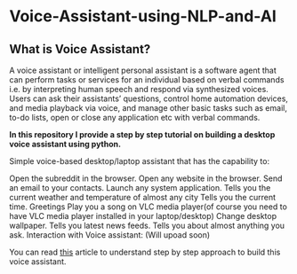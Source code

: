# Voice-Assistant-using-NLP-and-AI

## What is Voice Assistant?

A voice assistant or intelligent personal assistant is a software agent that can perform tasks or services for an individual based on verbal commands i.e. by interpreting human speech and respond via synthesized voices. Users can ask their assistants’ questions, control home automation devices, and media playback via voice, and manage other basic tasks such as email, to-do lists, open or close any application etc with verbal commands.

**In this repository I provide a step by step tutorial on building a desktop voice assistant using python.**

Simple voice-based desktop/laptop assistant that has the capability to:

Open the subreddit in the browser.
Open any website in the browser.
Send an email to your contacts.
Launch any system application.
Tells you the current weather and temperature of almost any city
Tells you the current time.
Greetings
Play you a song on VLC media player(of course you need to have VLC media player installed in your laptop/desktop)
Change desktop wallpaper.
Tells you latest news feeds.
Tells you about almost anything you ask.
Interaction with Voice assistant: (Will upoad soon)

You can read [this](https://www.theaidream.com/post/build-your-first-voice-assistant) article to understand step by step approach to build this voice assistant.
